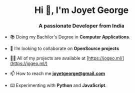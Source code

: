 <h1 align="center">Hi 👋, I'm Joyet George</h1>
<h3 align="center">A passionate Developer from India</h3>

- 📚 Doing
my Bachilor's Degree in
**Computer Applications**.

- 👯 I’m looking to collaborate on **OpenSource projects**

- 👨‍💻 All of my projects are available at [https://jogeo.ml/](https://jogeo.ml/)

- 📫 How to reach me **joyetgeorge@gmail.com**

- ⌨️ Experimenting with **Python** and **JavaScript**.

